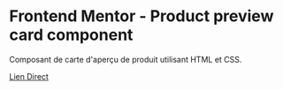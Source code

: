# Frontend Mentor - Product preview card component

Composant de carte d'aperçu de produit utilisant HTML et CSS.

[Lien Direct]( https://gery-guedegbe.github.io/Frontend-Mentor-product-preview-card-component-main/)
